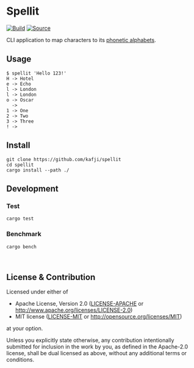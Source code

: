 # Spellit

[![Build](https://github.com/kafji/spellit/workflows/Build/badge.svg)](https://github.com/kafji/spellit/actions?query=workflow%3ABuild)
[![Source](https://img.shields.io/badge/Source-666)](https://github.com/kafji/spellit)

CLI application to map characters to its [phonetic alphabets](https://en.wikipedia.org/wiki/NATO_phonetic_alphabet).

## Usage

```
$ spellit 'Hello 123!'
H -> Hotel
e -> Echo
l -> London
l -> London
o -> Oscar
  ->
1 -> One
2 -> Two
3 -> Three
! ->
```

## Install

```
git clone https://github.com/kafji/spellit
cd spellit
cargo install --path ./
```

## Development

### Test

```
cargo test
```

### Benchmark

```
cargo bench
```

<br>

## License & Contribution

Licensed under either of

* Apache License, Version 2.0
  ([LICENSE-APACHE](LICENSE-APACHE) or http://www.apache.org/licenses/LICENSE-2.0)
* MIT license
  ([LICENSE-MIT](LICENSE-MIT) or http://opensource.org/licenses/MIT)

at your option.

Unless you explicitly state otherwise, any contribution intentionally submitted
for inclusion in the work by you, as defined in the Apache-2.0 license, shall be
dual licensed as above, without any additional terms or conditions.
